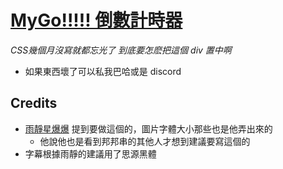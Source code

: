 # [MyGo!!!!! 倒數計時器](https://edwar4rd.github.io/mygo-countdown)

*CSS幾個月沒寫就都忘光了*
*到底要怎麽把這個 div 置中啊*

- 如果東西壞了可以私我巴哈或是 discord

## Credits

- [雨靜星爆爆](https://home.gamer.com.tw/vivian940718) 提到要做這個的，圖片字體大小那些也是他弄出來的
  - 他說他也是看到邦邦串的其他人才想到建議要寫這個的
- 字幕根據雨靜的建議用了思源黑體
